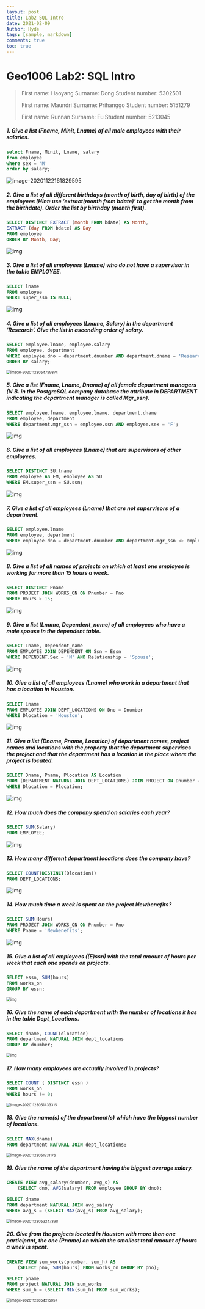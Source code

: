 ```yaml
---
layout: post
title: Lab2 SQL Intro
date: 2021-02-09
Author: Hyde
tags: [sample, markdown]
comments: true
toc: true
---
```


# Geo1006 Lab2: SQL Intro

> First name: Haoyang
> Surname: Dong
> Student number: 5302501
> 
> First name: Maundri
> Surname: Prihanggo
> Student number: 5151279
> 
> First name: Runnan
> Surname: Fu
> Student number: 5213045

##### 1. Give a list (Fname, Minit, Lname) of all male employees with their salaries.

```sql
select Fname, Minit, Lname, salary
from employee
where sex = 'M'
order by salary;
```

 ![image-20201122161829595](C:\Users\Hyde\AppData\Roaming\Typora\typora-user-images\image-20201122161829595.png)



##### 2. Give a list of all different birthdays (month of birth, day of birth) of the employees (Hint: use ‘extract(month from bdate)’ to get the month from the birthdate). Order the list by birthday (month first).

```sql
SELECT DISTINCT EXTRACT (month FROM bdate) AS Month,
EXTRACT (day FROM bdate) AS Day
FROM employee
ORDER BY Month, Day;
```

**![img](https://lh3.googleusercontent.com/CtObKtpgAxRV6_dfYV--bae8GUMVg7SMm6WREichxArWk2veFM8Ip6Wj8mjLncicoDh48P6uvoH6GqljkSRWsCbbPoQX-w67Ko6oQx_OcqIa5YWH3ROLuDdddtFsbypAPbdU7pim)**



##### 3. Give a list of all employees (Lname) who do not have a supervisor in the table EMPLOYEE.

```sql
SELECT lname
FROM employee
WHERE super_ssn IS NULL;
```

**![img](https://lh6.googleusercontent.com/UO9ML7YFRkp1Kls5wRN7PiqR6F03mihTcAT-T2veciGCHmIkNKveh47cxK7ORhsNSwEHEeQ42eiukBlNJV8b_PVaaT37SeJjXSkf4WZHQphgapB0hQW7aUBSzxEpa9sR5TvDV1yF)**



##### 4. Give a list of all employees (Lname, Salary) in the department ‘Research’. Give the list in ascending order of salary.

```sql
SELECT employee.lname, employee.salary
FROM employee, department
WHERE employee.dno = department.dnumber AND department.dname = 'Research'
ORDER BY salary;
```

 <img src="C:\Users\Hyde\AppData\Roaming\Typora\typora-user-images\image-20201123054759874.png" alt="image-20201123054759874" style="zoom:67%;" />



##### 5. Give a list (Fname, Lname, Dname) of all female department managers (N.B. in the PostgreSQL company database the attribute in DEPARTMENT indicating the department manager is called Mgr_ssn).

```sql
SELECT employee.fname, employee.lname, department.dname
FROM employee, department
WHERE department.mgr_ssn = employee.ssn AND employee.sex = 'F';
```

 ![img](https://lh6.googleusercontent.com/2FRvh3RWTjvPnScT7Dm_mTIoOPb_Ao-T6L1M72lbK7XPFuXM1QUjUP-ec2C3tdAPI1u4rWp4WzODvoglNfrP4fFMzZ7ZdIWdx_yDCPWkr5ygb8JiZEAoiY01Q5fblr8UZxulnSwN)



##### 6. Give a list of all employees (Lname) that are supervisors of other employees.

```sql
SELECT DISTINCT SU.lname
FROM employee AS EM, employee AS SU
WHERE EM.super_ssn = SU.ssn;
```

 ![img](https://lh6.googleusercontent.com/M4L3154450zwLNxM9iGBTo-r0dvOvTa1IKTr1QGdjZcmS63jdcMkCRAo6-7vtgYwpLNIcF0Rwfy9T6_kTzlzO4jcGMnExGISh_mjkS1_fJk9rFQBlVvYI9AW41XRQB91BXuRbyww)



##### 7. Give a list of all employees (Lname) that are not supervisors of a department.

```sql
SELECT employee.lname
FROM employee, department
WHERE employee.dno = department.dnumber AND department.mgr_ssn <> employee.ssn;
```

**![img](https://lh4.googleusercontent.com/FN8D-y4wL0264QwhOV1uaNiC3athMCZ9tBSN_2B1SyqUHGVjB1vsUBzugiTBIl3qRU_VAAQxoPmDiVoWLPGMhn0A3l3I8jCJjStDkxJ8IAsD87oo_MRmRQQMTL6RwnjMowuInzro)**



##### 8. Give a list of all names of projects on which at least one employee is working for more than 15 hours a week.

```sql
SELECT DISTINCT Pname
FROM PROJECT JOIN WORKS_ON ON Pnumber = Pno
WHERE Hours > 15;
```

 ![img](https://lh4.googleusercontent.com/vCISMPig7iu_av46gKNsHOGVULiOHpahwo_ffrAWY_0DsWsjF0Rq7dMX6IfNwbhmwVZi11mDZ9LOxF7bRgdAMoYXtGaMjSHjcAZxc6e-OS13dAHCOX4jBJeQc9Ezu0qQeEwyYK8U)



##### 9. Give a list (Lname, Dependent_name) of all employees who have a male spouse in the dependent table.

```sql
SELECT Lname, Dependent_name
FROM EMPLOYEE JOIN DEPENDENT ON Ssn = Essn
WHERE DEPENDENT.Sex = 'M' AND Relationship = 'Spouse';
```

 ![img](https://lh6.googleusercontent.com/vJaRlkxSg9S3kvq7jrGYZ1zXQ4jII_pKbXwd7Qz5NJRE-PrMOc05zVX7dLrsVI1wPDAoUZl4wQFRWIOJGrtndn7qLdcLGWpgtFT02eJYM8_QfwnZirwAntc_FKLJsAJJ_ykcsm9p)



##### 10. Give a list of all employees (Lname) who work in a department that has a location in Houston.

```sql
SELECT Lname
FROM EMPLOYEE JOIN DEPT_LOCATIONS ON Dno = Dnumber
WHERE Dlocation = 'Houston';
```

 ![img](https://lh5.googleusercontent.com/EXW9C7zD5excvAo8WFQQgbhbL_mNkEt_gCqbDJ5NWUt_1wna9IT1bvMVy6iF3n1xtX6kM_ve-AGPwgFeOBUeKtZ0qkzyNX6R_5n55Gy4C9rN37rF978G1ri90Gx8H1fQ1MRRF1qA)



##### 11. Give a list (Dname, Pname, Location) of department names, project names and locations with the property that the department supervises the project and that the department has a location in the place where the project is located.

```sql
SELECT Dname, Pname, Plocation AS Location
FROM (DEPARTMENT NATURAL JOIN DEPT_LOCATIONS) JOIN PROJECT ON Dnumber = Dnum
WHERE Dlocation = Plocation;
```

 ![img](https://lh4.googleusercontent.com/coOgpHNQg4askB9YY9yJ5_FIpO83r8G1_LUO3EXGQPDX_2vUMmFuPzsrUyCVam7VliMn3I__i9m5SWcWsZN57XFLf4QGhWpyaIBzCHc3tat6YsF0_biL1xP4YUGJ4dRrPXGXlpcb)



##### 12. How much does the company spend on salaries each year?

```sql
SELECT SUM(Salary)
FROM EMPLOYEE;
```

 ![img](https://lh6.googleusercontent.com/VMFvphhyFaQ3PJQnSOXVJJSpVeCpilVViu_g7k3DwV_AA6muXQY-Bc7m89H4c_Z1R4poOM7sKg7eBC9DTq1JRBDOucFB3T6lp6R2CHc0xKxKnz0Rt5wZ--jwTc7XGGc3KTGnw_q6)



##### 13. How many different department locations does the company have?

```sql
SELECT COUNT(DISTINCT(Dlocation))
FROM DEPT_LOCATIONS;
```

 ![img](https://lh5.googleusercontent.com/nmrSqTRevFPqsBlajIZyBP0d_fVXdkgcGBVlNfYSkWfQwhknpb_FahozIzrYJxuiVLLkQg_Ai1hR3p9jVS7uatmW4_Z2l3skAu3QhCumJWDxnB4dIsjquMdiHUfRissBeQOZsLxQ)



##### 14. How much time a week is spent on the project Newbenefits?

```sql
SELECT SUM(Hours)
FROM PROJECT JOIN WORKS_ON ON Pnumber = Pno
WHERE Pname = 'Newbenefits';
```

 ![img](https://lh3.googleusercontent.com/_vHL0oSCTBs9mVXwf4F_GxJknAMCR7eAXsU-6BGIn0adB2_6VOxXCezcllw9R05lHuOwgZQfh7eILbq8MT8kJ9pptGFzQWF7_qHDahN1HfPZz1_KG9GqkRi0Eqb1JxlM2cGkpJya)



##### 15. Give a list of all employees ((E)ssn) with the total amount of hours per week that each one spends on projects.

```sql
SELECT essn, SUM(hours)
FROM works_on
GROUP BY essn;
```

 <img src="https://lh6.googleusercontent.com/Vfn6inhLdVDn1i5JqB-615IyiiIUvgCNnTT6ngrAunJVoI0Es0Tn5LOVNCIuXyTMEOmFnF6v9HNy9EhidnNNCk0EkMOwqSmdZhQYYahE-lGzzok0YoMI18rYiiNsF-Kt7bWmCqiJ" alt="img" style="zoom:67%;" />



##### 16. Give the name of each department with the number of locations it has in the table Dept_Locations.

```sql
SELECT dname, COUNT(dlocation)
FROM department NATURAL JOIN dept_locations
GROUP BY dnumber;
```

 <img src="https://lh6.googleusercontent.com/VuHZoQIAr8F5GzwAKh-jY6W-_H3Hy7ZWoBl7kURbNHXbPXNneoReuk-6gIhwThQwI19ouECotdPbYtcERurP3ncRdXq6gCwbFlz2WpM0gIqWxEs6qGHzJ3n0WT0Nfy27MeP1K-PB" alt="img" style="zoom:67%;" />



##### 17. How many employees are actually involved in projects?

```sql
SELECT COUNT ( DISTINCT essn )
FROM works_on
WHERE hours != 0;
```

 <img src="C:\Users\Hyde\AppData\Roaming\Typora\typora-user-images\image-20201123051433315.png" alt="image-20201123051433315" style="zoom:67%;" />



##### 18. Give the name(s) of the department(s) which have the biggest number of locations.

```sql
SELECT MAX(dname)
FROM department NATURAL JOIN dept_locations;
```

 <img src="C:\Users\Hyde\AppData\Roaming\Typora\typora-user-images\image-20201123051931176.png" alt="image-20201123051931176" style="zoom:67%;" />



#####  19. Give the name of the department having the biggest average salary.

```sql
CREATE VIEW avg_salary(dnumber, avg_s) AS
	(SELECT dno, AVG(salary) FROM employee GROUP BY dno);

SELECT dname
FROM department NATURAL JOIN avg_salary
WHERE avg_s = (SELECT MAX(avg_s) FROM avg_salary);
```

 <img src="C:\Users\Hyde\AppData\Roaming\Typora\typora-user-images\image-20201123053247398.png" alt="image-20201123053247398" style="zoom:67%;" />



##### 20. Give from the projects located in Houston with more than one participant, the one (Pname) on which the smallest total amount of hours a week is spent.

```sql
CREATE VIEW sum_works(pnumber, sum_h) AS
	(SELECT pno, SUM(hours) FROM works_on GROUP BY pno);

SELECT pname
FROM project NATURAL JOIN sum_works
WHERE sum_h = (SELECT MIN(sum_h) FROM sum_works);
```

 <img src="C:\Users\Hyde\AppData\Roaming\Typora\typora-user-images\image-20201123054215057.png" alt="image-20201123054215057" style="zoom:67%;" />

